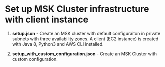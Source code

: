 # Set up MSK Cluster infrastructure with client instance 
1. **setup.json** - Create an MSK cluster with default configuraiton in private subnets with three availability zones. A client (EC2 instance) is created with Java 8, Python3 and AWS CLI installed.

2. **setup_with_custom_configuration.json** - Create an MSK Cluster with custom configuration.
